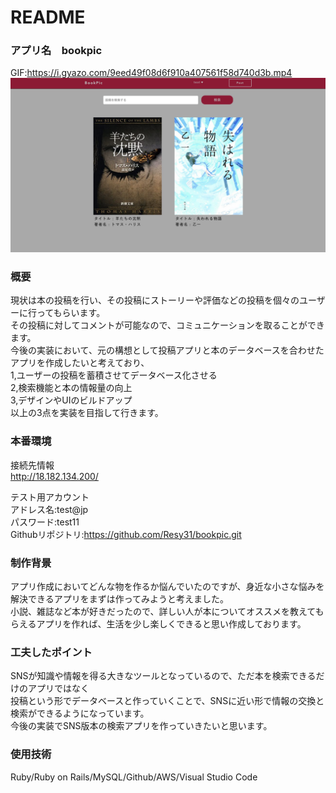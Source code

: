# README

### アプリ名　bookpic 
GIF:https://i.gyazo.com/9eed49f08d6f910a407561f58d740d3b.mp4  
![サンプル](8aa34c77deb749af0b5aca45147f2251.jpg)


### 概要  
現状は本の投稿を行い、その投稿にストーリーや評価などの投稿を個々のユーザーに行ってもらいます。  
その投稿に対してコメントが可能なので、コミュニケーションを取ることができます。  
今後の実装において、元の構想として投稿アプリと本のデータベースを合わせたアプリを作成したいと考えており、  
1,ユーザーの投稿を蓄積させてデータベース化させる  
2,検索機能と本の情報量の向上  
3,デザインやUIのビルドアップ  
以上の3点を実装を目指して行きます。  


### 本番環境  
接続先情報  
http://18.182.134.200/

テスト用アカウント  
アドレス名:test@jp  
パスワード:test11  
Githubリポジトリ:https://github.com/Resy31/bookpic.git  


### 制作背景  
アプリ作成においてどんな物を作るか悩んでいたのですが、身近な小さな悩みを解決できるアプリをまずは作ってみようと考えました。  
小説、雑誌など本が好きだったので、詳しい人が本についてオススメを教えてもらえるアプリを作れば、生活を少し楽しくできると思い作成しております。

### 工夫したポイント  
SNSが知識や情報を得る大きなツールとなっているので、ただ本を検索できるだけのアプリではなく  
投稿という形でデータベースと作っていくことで、SNSに近い形で情報の交換と検索ができるようになっています。  
今後の実装でSNS版本の検索アプリを作っていきたいと思います。  

### 使用技術  
Ruby/Ruby on Rails/MySQL/Github/AWS/Visual Studio Code
